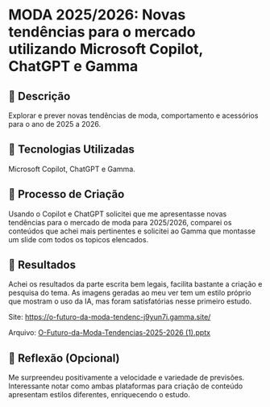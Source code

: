 # MODA 2025/2026: Novas tendências para o mercado utilizando Microsoft Copilot, ChatGPT e Gamma

## 📒 Descrição
Explorar e prever novas tendências de moda, comportamento e acessórios para o ano de 2025 a 2026.

## 🤖 Tecnologias Utilizadas
Microsoft Copilot, ChatGPT e Gamma.

## 🧐 Processo de Criação
Usando o Copilot e ChatGPT solicitei que me apresentasse novas tendências para o mercado de moda para 2025/2026, comparei os conteúdos que achei mais pertinentes e solicitei ao Gamma que montasse um slide com todos os topicos elencados.  

## 🚀 Resultados
Achei os resultados da parte escrita bem legais, facilita bastante a criação e pesquisa do tema. As imagens geradas ao meu ver tem um estilo próprio que mostram o uso da IA, mas foram satisfatórias nesse primeiro estudo.

Site:
https://o-futuro-da-moda-tendenc-j9yun7i.gamma.site/

Arquivo:
[O-Futuro-da-Moda-Tendencias-2025-2026 (1).pptx](https://github.com/user-attachments/files/17621665/O-Futuro-da-Moda-Tendencias-2025-2026.1.pptx)

## 💭 Reflexão (Opcional)
Me surpreendeu positivamente a velocidade e variedade de previsões. Interessante notar como ambas plataformas para criação de conteúdo apresentam estilos diferentes, enriquecendo o estudo.


